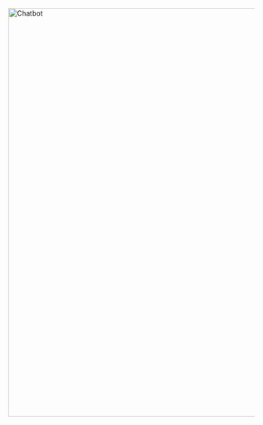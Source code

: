 <img width="834" alt="Chatbot" src="https://github.com/user-attachments/assets/14872dec-f127-44db-834e-1747f92f7a35" />
